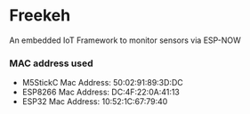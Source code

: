 # Freekeh
An embedded IoT Framework to monitor sensors via ESP-NOW

### MAC address used 
- M5StickC Mac Address: 50:02:91:89:3D:DC
- ESP8266 Mac Address: DC:4F:22:0A:41:13
- ESP32 Mac Address: 10:52:1C:67:79:40

